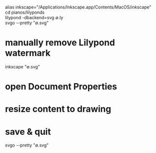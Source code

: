 alias inkscape="/Applications/Inkscape.app/Contents/MacOS/inkscape"   
cd pianos/lilyponds  
lilypond -dbackend=svg ∅.ly  
svgo --pretty "∅.svg"
# manually remove Lilypond watermark
inkscape "∅.svg"
# open Document Properties
# resize content to drawing 
# save & quit
svgo --pretty "∅.svg"






